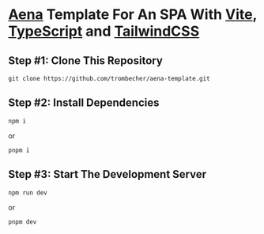 # [Aena](https://github.com/trombecher/aena) Template For An SPA With [Vite](https://github.com/vitejs/vite), [TypeScript](https://github.com/microsoft/TypeScript) and [TailwindCSS](https://github.com/tailwindlabs/tailwindcss)

## Step #1: Clone This Repository

```shell
git clone https://github.com/trombecher/aena-template.git
```

## Step #2: Install Dependencies

```shell
npm i
```

or

```shell
pnpm i
```

## Step #3: Start The Development Server

```shell
npm run dev
```

or

```shell
pnpm dev
```